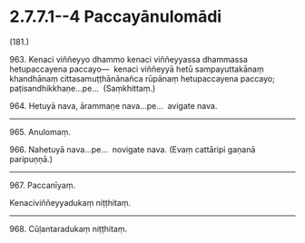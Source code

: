 

# 2.7.7.1--4 Paccayānulomādi





(181.)

963\. Kenaci viññeyyo dhammo kenaci viññeyyassa dhammassa hetupaccayena paccayo—  kenaci viññeyyā hetū sampayuttakānaṃ khandhānaṃ cittasamuṭṭhānānañca rūpānaṃ hetupaccayena paccayo; paṭisandhikkhaṇe…pe…  (Saṃkhittaṃ.)

964\. Hetuyā nava, ārammaṇe nava…pe…  avigate nava.

---

965\. Anulomaṃ.



966\. Nahetuyā nava…pe…  novigate nava. (Evaṃ cattāripi gaṇanā paripuṇṇā.)

---

967\. Paccanīyaṃ.

  
Kenaciviññeyyadukaṃ niṭṭhitaṃ.



---

968\. Cūḷantaradukaṃ niṭṭhitaṃ.





